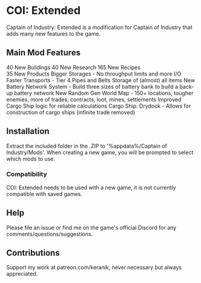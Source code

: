 # COI: Extended

Captain of Industry: Extended is a modification for Captain of Industry that adds many new features to the game.

## Main Mod Features

40 New Buildings
40 New Research
165 New Recipes                   
35 New Products 
Bigger Storages - No throughput limits and more I/O
Faster Transports - Tier 4 Pipes and Belts
Storage of (almost) all items
New Battery Network System - Build three sizes of battery bank to build a back-up battery network
New Random Gen World Map - 150+ locations, tougher enemies, more of trades, contracts, loot, mines, settlements
Improved Cargo Ship logic for reliable calculations
Cargo Ship: Drydock - Allows for construction of cargo ships (infinite trade removed)

## Installation

Extract the included folder in the .ZIP to '%appdata%/Captain of Industry/Mods'.  When creating a new game, you will be prompted to select which mods to use.

### Compatibility

COI: Extended needs to be used with a new game, it is not currently compatible with saved games.

## Help

Please file an issue or find me on the game's official Discord for any comments/questions/suggestions.

## Contributions

Support my work at patreon.com/keranik, never necessary but always appreciated.
